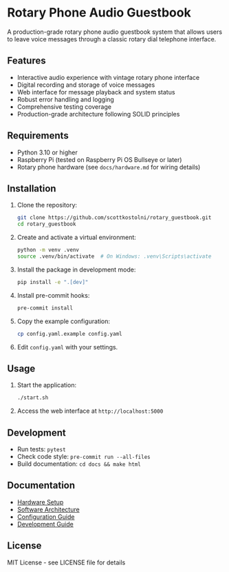 # Rotary Phone Audio Guestbook

A production-grade rotary phone audio guestbook system that allows users to leave voice messages through a classic rotary dial telephone interface.

## Features

- Interactive audio experience with vintage rotary phone interface
- Digital recording and storage of voice messages
- Web interface for message playback and system status
- Robust error handling and logging
- Comprehensive testing coverage
- Production-grade architecture following SOLID principles

## Requirements

- Python 3.10 or higher
- Raspberry Pi (tested on Raspberry Pi OS Bullseye or later)
- Rotary phone hardware (see `docs/hardware.md` for wiring details)

## Installation

1. Clone the repository:
   ```bash
   git clone https://github.com/scottkostolni/rotary_guestbook.git
   cd rotary_guestbook
   ```

2. Create and activate a virtual environment:
   ```bash
   python -m venv .venv
   source .venv/bin/activate  # On Windows: .venv\Scripts\activate
   ```

3. Install the package in development mode:
   ```bash
   pip install -e ".[dev]"
   ```

4. Install pre-commit hooks:
   ```bash
   pre-commit install
   ```

5. Copy the example configuration:
   ```bash
   cp config.yaml.example config.yaml
   ```

6. Edit `config.yaml` with your settings.

## Usage

1. Start the application:
   ```bash
   ./start.sh
   ```

2. Access the web interface at `http://localhost:5000`

## Development

- Run tests: `pytest`
- Check code style: `pre-commit run --all-files`
- Build documentation: `cd docs && make html`

## Documentation

- [Hardware Setup](docs/hardware.md)
- [Software Architecture](docs/software.md)
- [Configuration Guide](docs/configuration.md)
- [Development Guide](docs/development.md)

## License

MIT License - see LICENSE file for details
